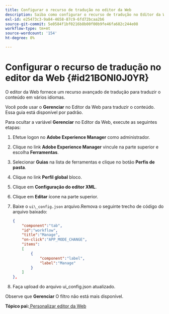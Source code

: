 ```yaml
---
title: Configurar o recurso de tradução no editor da Web
description: Saiba como configurar o recurso de tradução no Editor da Web
exl-id: e25473c3-9a84-4658-87c9-6fd72bcaa2b6
source-git-commit: 5e0584f1bf0216b8b00f00b9fe46fa682c244e08
workflow-type: tm+mt
source-wordcount: '154'
ht-degree: 0%

---
```


# Configurar o recurso de tradução no editor da Web {#id21BONI0J0YR}

O editor da Web fornece um recurso avançado de tradução para traduzir o conteúdo em vários idiomas.

Você pode usar o **Gerenciar** no Editor da Web para traduzir o conteúdo. Essa guia está disponível por padrão.

Para ocultar a variável **Gerenciar** no Editor da Web, execute as seguintes etapas:

1. Efetue logon no **Adobe Experience Manager** como administrador.
1. Clique no link **Adobe Experience Manager** vincule na parte superior e escolha **Ferramentas**.
1. Selecionar **Guias** na lista de ferramentas e clique no botão **Perfis de pasta**.
1. Clique no link **Perfil global** bloco.
1. Clique em **Configuração do editor XML**.
1. Clique em **Editar** ícone na parte superior.
1. Baixe o `ui\_config.json` arquivo.Remova o seguinte trecho de código do arquivo baixado:

   ```json
   {
       "component":"tab",
       "id":"workflow",
       "title":"Manage",
       "on-click":"APP_MODE_CHANGE",
       "items":
       [
           {
               "component":"label",
               "label":"Manage"
           }
       ]
   },
   ```

1. Faça upload do arquivo ui\_config.json atualizado.

Observe que **Gerenciar** O filtro não está mais disponível.

**Tópico pai:**[ Personalizar editor da Web](conf-web-editor.md)
